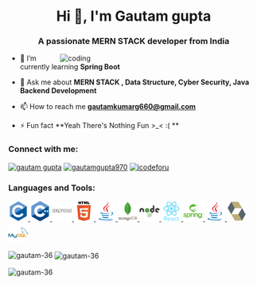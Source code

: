 <h1 align="center">Hi 👋, I'm Gautam gupta</h1>
<h3 align="center" >A passionate MERN STACK developer from India</h3>

<img align="right" alt="coding" width="400" src="https://user-images.githubusercontent.com/55389276/140866485-8fb1c876-9a8f-4d6a-98dc-08c4981eaf70.gif">


- 🌱 I’m currently learning **Spring Boot**

- 💬 Ask me about **MERN STACK , Data Structure, Cyber Security, Java Backend Development**

- 📫 How to reach me **gautamkumarg660@gmail.com**

- ⚡ Fun fact **Yeah There's Nothing Fun >_< :( **

<h3 align="left">Connect with me:</h3>
<p align="left">
<a href="https://www.linkedin.com/in/gautam-gupta-29878a1ab/" target="blank"><img align="center" src="https://raw.githubusercontent.com/rahuldkjain/github-profile-readme-generator/master/src/images/icons/Social/linked-in-alt.svg" alt="gautam gupta" height="30" width="40" /></a>
<a href="https://instagram.com/gautamgupta970" target="blank"><img align="center" src="https://raw.githubusercontent.com/rahuldkjain/github-profile-readme-generator/master/src/images/icons/Social/instagram.svg" alt="gautamgupta970" height="30" width="40" /></a>
<a href="https://auth.geeksforgeeks.org/user/icodeforu" target="blank"><img align="center" src="https://raw.githubusercontent.com/rahuldkjain/github-profile-readme-generator/master/src/images/icons/Social/geeks-for-geeks.svg" alt="icodeforu" height="30" width="40" /></a>
</p>

<h3 align="left">Languages and Tools:</h3>
<p align="left"> <a href="https://www.cprogramming.com/" target="_blank" rel="noreferrer"> <img src="https://raw.githubusercontent.com/devicons/devicon/master/icons/c/c-original.svg" alt="c" width="40" height="40"/> </a> <a href="https://www.w3schools.com/cpp/" target="_blank" rel="noreferrer"> <img src="https://raw.githubusercontent.com/devicons/devicon/master/icons/cplusplus/cplusplus-original.svg" alt="cplusplus" width="40" height="40"/> </a> <a href="https://expressjs.com" target="_blank" rel="noreferrer"> <img src="https://raw.githubusercontent.com/devicons/devicon/master/icons/express/express-original-wordmark.svg" alt="express" width="40" height="40"/> </a> <a href="https://www.w3.org/html/" target="_blank" rel="noreferrer"> <img src="https://raw.githubusercontent.com/devicons/devicon/master/icons/html5/html5-original-wordmark.svg" alt="html5" width="40" height="40"/> </a> <a href="https://www.java.com" target="_blank" rel="noreferrer"> <img src="https://raw.githubusercontent.com/devicons/devicon/master/icons/java/java-original.svg" alt="java" width="40" height="40"/> </a> <a href="https://www.mongodb.com/" target="_blank" rel="noreferrer"> <img src="https://raw.githubusercontent.com/devicons/devicon/master/icons/mongodb/mongodb-original-wordmark.svg" alt="mongodb" width="40" height="40"/> </a> <a href="https://nodejs.org" target="_blank" rel="noreferrer"> <img src="https://raw.githubusercontent.com/devicons/devicon/master/icons/nodejs/nodejs-original-wordmark.svg" alt="nodejs" width="40" height="40"/> </a> <a href="https://reactjs.org/" target="_blank" rel="noreferrer"> <img src="https://raw.githubusercontent.com/devicons/devicon/master/icons/react/react-original-wordmark.svg" alt="react" width="40" height="40"/> </a> 
<a href="https://spring.io/projects/spring-boot" target="_blank" rel="noreferrer">
  <img src="https://raw.githubusercontent.com/devicons/devicon/master/icons/spring/spring-original-wordmark.svg" alt="springboot" width="40" height="40"/>
</a>
<a href="https://www.java.com" target="_blank" rel="noreferrer">
  <img src="https://raw.githubusercontent.com/devicons/devicon/master/icons/java/java-original.svg" alt="java" width="40" height="40"/>
</a>
  <a href="https://hibernate.org/" target="_blank" rel="noreferrer">
  <img src="https://raw.githubusercontent.com/devicons/devicon/master/icons/hibernate/hibernate-original.svg" alt="hibernate" width="40" height="40"/>
</a>

<a href="https://www.mysql.com/" target="_blank" rel="noreferrer">
  <img src="https://raw.githubusercontent.com/devicons/devicon/master/icons/mysql/mysql-original-wordmark.svg" alt="sql" width="40" height="40"/>
</a>


</p>

<p><img align="left" src="https://github-readme-stats.vercel.app/api/top-langs?username=gautam-36&show_icons=true&theme=tokyonight&locale=en&layout=compact" alt="gautam-36" /></p>
<p>&nbsp;<img align="center" src="https://github-readme-stats.vercel.app/api?username=gautam-36&theme=tokyonigh&show_icons=true&locale=en" alt="gautam-36" /></p>
<p><img align="center" src="https://github-readme-streak-stats.herokuapp.com/?user=gautam-36&&theme=tokyonigh" alt="gautam-36" /></p>

